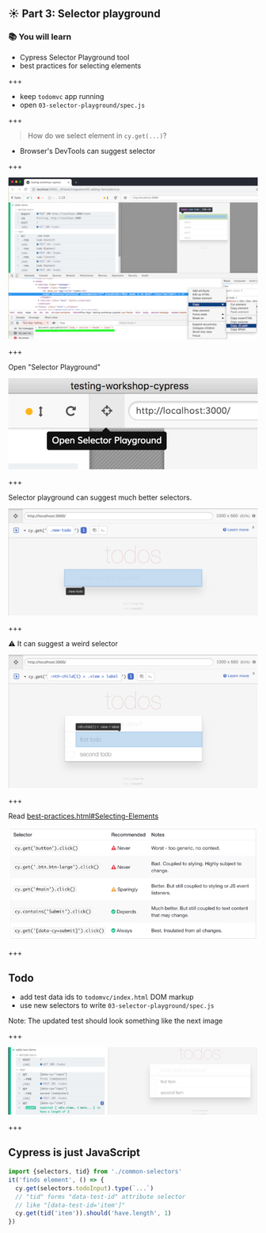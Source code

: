 ## ☀️ Part 3: Selector playground

### 📚 You will learn

- Cypress Selector Playground tool
- best practices for selecting elements

+++

- keep `todomvc` app running
- open `03-selector-playground/spec.js`

+++

> How do we select element in `cy.get(...)`?

- Browser's DevTools can suggest selector

+++

![Chrome suggests selector](/slides/03-selector-playground/img/chrome-copy-js-path.png)

+++

Open "Selector Playground"

![Selector playground button](/slides/03-selector-playground/img/selector-button.png)

+++

Selector playground can suggest much better selectors.

![Selector playground](/slides/03-selector-playground/img/selector-playground.png)

+++

⚠️ It can suggest a weird selector

![Default suggestion](/slides/03-selector-playground/img/default-suggestion.png)

+++

Read [best-practices.html#Selecting-Elements](https://docs.cypress.io/guides/references/best-practices.html#Selecting-Elements)

![Best practice](/slides/03-selector-playground/img/best-practice.png)

+++

## Todo

- add test data ids to `todomvc/index.html` DOM markup
- use new selectors to write `03-selector-playground/spec.js`

Note:
The updated test should look something like the next image

+++

![Selectors](/slides/03-selector-playground/img/selectors.png)

+++

## Cypress is just JavaScript

```js
import {selectors, tid} from './common-selectors'
it('finds element', () => {
  cy.get(selectors.todoInput).type(`...`)
  // "tid" forms "data-test-id" attribute selector
  // like "[data-test-id='item']"
  cy.get(tid('item')).should('have.length', 1)
})
```
